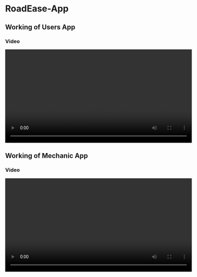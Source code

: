 # RoadEase-App

## Working of Users App


### Video
<video width="600" controls>
  <source src="https://github.com/Shreyak810/RoadEase-App/assets/113600207/00a5e4b1-68c9-4c77-870e-d2b4e642a0da" type="video/mp4">
</video>

## Working of Mechanic App

### Video
<video width="600" controls>
  <source src="https://github.com/Shreyak810/RoadEase-App/assets/113600207/ed3869d6-94c0-44ca-8a5c-02d7bcde3030" type="video/mp4">
</video>
